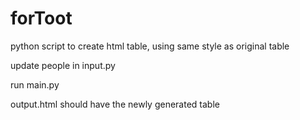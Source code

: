 # forToot

python script to create html table, using same style as original table

update people in input.py

run main.py

output.html should have the newly generated table